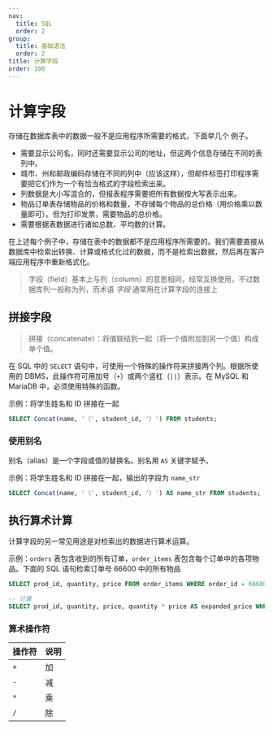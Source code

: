 ```yaml
---
nav:
  title: SQL
  order: 2
group:
  title: 基础语法
  order: 2
title: 计算字段
order: 100
---
```


# 计算字段

存储在数据库表中的数据一般不是应用程序所需要的格式，下面举几个
例子。

- 需要显示公司名，同时还需要显示公司的地址，但这两个信息存储在不同的表列中。
- 城市、州和邮政编码存储在不同的列中（应该这样），但邮件标签打印程序需要把它们作为一个有恰当格式的字段检索出来。
- 列数据是大小写混合的，但报表程序需要把所有数据按大写表示出来。
- 物品订单表存储物品的价格和数量，不存储每个物品的总价格（用价格乘以数量即可）。但为打印发票，需要物品的总价格。
- 需要根据表数据进行诸如总数、平均数的计算。

在上述每个例子中，存储在表中的数据都不是应用程序所需要的。我们需要直接从数据库中检索出转换、计算或格式化过的数据，而不是检索出数据，然后再在客户端应用程序中重新格式化。

> 字段（field）基本上与列（column）的意思相同，经常互换使用，不过数据库列一般称为列，而术语 _字段_ 通常用在计算字段的连接上

## 拼接字段

> 拼接（concatenate）：将值联结到一起（将一个值附加到另一个值）构成单个值。

在 SQL 中的 `SELECT` 语句中，可使用一个特殊的操作符来拼接两个列。根据所使用的 DBMS，此操作符可用加号（`+`）或两个竖杠（`||`）表示。在 MySQL 和 MariaDB 中，必须使用特殊的函数。

示例：将学生姓名和 ID 拼接在一起

```sql
SELECT Concat(name, '（', student_id, '）') FROM students;
```

### 使用别名

别名（alias）是一个字段或值的替换名。别名用 `AS` 关键字赋予。

示例：将学生姓名和 ID 拼接在一起，输出的字段为 `name_str`

```sql
SELECT Concat(name, '（', student_id, '）') AS name_str FROM students;
```

## 执行算术计算

计算字段的另一常见用途是对检索出的数据进行算术运算。

示例：`orders` 表包含收到的所有订单，`order_items` 表包含每个订单中的各项物品。下面的 SQL 语句检索订单号 66600 中的所有物品

```sql
SELECT prod_id, quantity, price FROM order_items WHERE order_id = 66600;

-- 计算
SELECT prod_id, quantity, price, quantity * price AS expanded_price WHERE order_id = 66600;
```

### 算术操作符

| 操作符 | 说明 |
| :----- | :--- |
| `+`    | 加   |
| `-`    | 减   |
| `*`    | 乘   |
| `/`    | 除   |
